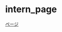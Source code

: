 intern_page
===============
[ページ](https://www.yatex.org/gitbucket/ryusei/intern_page/pages/shonai.html)
